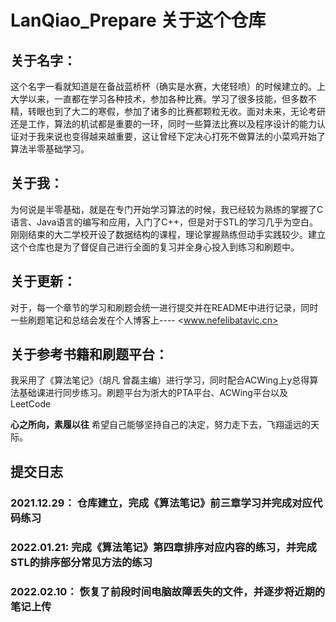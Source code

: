 # LanQiao_Prepare   关于这个仓库

## 关于名字：
这个名字一看就知道是在备战蓝桥杯（确实是水赛，大佬轻喷）的时候建立的。上大学以来，一直都在学习各种技术，参加各种比赛。学习了很多技能，但多数不精，转眼也到了大二的寒假，参加了诸多的比赛都颗粒无收。面对未来，无论考研还是工作，算法的机试都是重要的一环，同时一些算法比赛以及程序设计的能力认证对于我来说也变得越来越重要，这让曾经下定决心打死不做算法的小菜鸡开始了算法半零基础学习。

## 关于我：
为何说是半零基础，就是在专门开始学习算法的时候，我已经较为熟练的掌握了C语言、Java语言的编写和应用，入门了C++，但是对于STL的学习几乎为空白。刚刚结束的大二学校开设了数据结构的课程，理论掌握熟练但动手实践较少。建立这个仓库也是为了督促自己进行全面的复习并全身心投入到练习和刷题中。

## 关于更新：
对于，每一个章节的学习和刷题会统一进行提交并在README中进行记录，同时一些刷题笔记和总结会发在个人博客上----  <www.nefelibatavic.cn>
## 关于参考书籍和刷题平台：
我采用了《算法笔记》（胡凡 曾磊主编）进行学习，同时配合ACWing上y总得算法基础课进行同步练习。刷题平台为浙大的PTA平台、ACWing平台以及LeetCode

**心之所向，素履以往** 希望自己能够坚持自己的决定，努力走下去，飞翔遥远的天际。


## 提交日志

### 2021.12.29：  仓库建立，完成《算法笔记》前三章学习并完成对应代码练习
### 2022.01.21:   完成《算法笔记》第四章排序对应内容的练习，并完成STL的排序部分常见方法的练习
### 2022.02.10：  恢复了前段时间电脑故障丢失的文件，并逐步将近期的笔记上传
